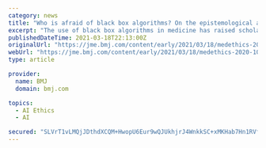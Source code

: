 ```yaml
---
category: news
title: "Who is afraid of black box algorithms? On the epistemological and ethical basis of trust in medical AI"
excerpt: "The use of black box algorithms in medicine has raised scholarly concerns due to their opaqueness and lack of trustworthiness. Concerns about potential bias, accountability and responsibility, patient autonomy and compromised trust transpire with black box algorithms."
publishedDateTime: 2021-03-18T22:13:00Z
originalUrl: "https://jme.bmj.com/content/early/2021/03/18/medethics-2020-106820"
webUrl: "https://jme.bmj.com/content/early/2021/03/18/medethics-2020-106820"
type: article

provider:
  name: BMJ
  domain: bmj.com

topics:
  - AI Ethics
  - AI

secured: "SLVrT1vLMQjJDthdXCQM+HwopU6Eur9wQJUkhjrJ4WnkkSC+xMKHab7Hn1RVfbX6kXSl5zcLG3JasK+FEjDodAKcBOmfCtwcjMfCU3YqygTKNU2xl6iuIeufAvwWpxrv7MtWeOBzWk7kg5R5pvDGsBLzvxIECG80DPyhRDbed4So6N/5hhHN8dLU72hfMiNunDzXCksXuJjZS5cwpwTFl4YDDr2xG3F4VDLHRAjny8MuB8isqOaIcAgYIN3+SfWCWOGfkOsKqiBZtv5GvKFtEnbgLm7Uh1IEWnFcuSr6GCuoYYAOgyzK+2j/p2/QgnQ5Am6NHSSt1a7f0VgehLdB2xz+/QUzLRfhg0p5WRKv0xo=;LzMoexU63dn47MuP1qW1VA=="
---
```


